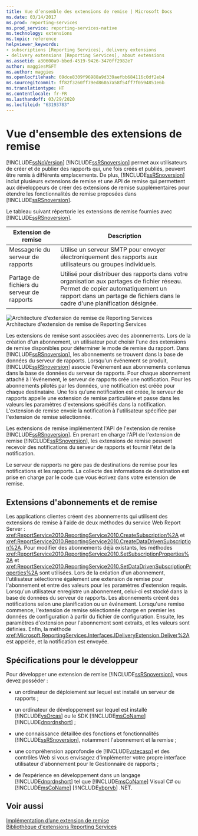 ```yaml
---
title: Vue d’ensemble des extensions de remise | Microsoft Docs
ms.date: 03/14/2017
ms.prod: reporting-services
ms.prod_service: reporting-services-native
ms.technology: extensions
ms.topic: reference
helpviewer_keywords:
- subscriptions [Reporting Services], delivery extensions
- delivery extensions [Reporting Services], about extensions
ms.assetid: a30600a9-bbed-4519-9426-3470ff2982e7
author: maggiesMSFT
ms.author: maggies
ms.openlocfilehash: 69dce8309f96988a9d339aefbb684116c0df2eb4
ms.sourcegitcommit: ff82f3260ff79ed860a7a58f54ff7f0594851e6b
ms.translationtype: HT
ms.contentlocale: fr-FR
ms.lasthandoff: 03/29/2020
ms.locfileid: "63193783"
---
```

# <a name="delivery-extensions-overview"></a>Vue d'ensemble des extensions de remise
  [!INCLUDE[ssNoVersion](../../../includes/ssnoversion-md.md)] [!INCLUDE[ssRSnoversion](../../../includes/ssrsnoversion-md.md)] permet aux utilisateurs de créer et de publier des rapports qui, une fois créés et publiés, peuvent être remis à différents emplacements. De plus, [!INCLUDE[ssRSnoversion](../../../includes/ssrsnoversion-md.md)] inclut plusieurs extensions de remise et une API de remise qui permettent aux développeurs de créer des extensions de remise supplémentaires pour étendre les fonctionnalités de remise proposées dans [!INCLUDE[ssRSnoversion](../../../includes/ssrsnoversion-md.md)].  
  
 Le tableau suivant répertorie les extensions de remise fournies avec [!INCLUDE[ssRSnoversion](../../../includes/ssrsnoversion-md.md)].  
  
|Extension de remise|Description|  
|------------------------|-----------------|  
|Messagerie du serveur de rapports|Utilise un serveur SMTP pour envoyer électroniquement des rapports aux utilisateurs ou groupes individuels.|  
|Partage de fichiers du serveur de rapports|Utilisé pour distribuer des rapports dans votre organisation aux partages de fichier réseau. Permet de copier automatiquement un rapport dans un partage de fichiers dans le cadre d'une planification désignée.|  
  
 ![Architecture d'extension de remise de Reporting Services](../../../reporting-services/extensions/delivery-extension/media/bk-reportservicedelivery.gif "Architecture d'extension de remise de Reporting Services")  
Architecture d'extension de remise de Reporting Services  
  
 Les extensions de remise sont associées avec des abonnements. Lors de la création d'un abonnement, un utilisateur peut choisir l'une des extensions de remise disponibles pour déterminer le mode de remise du rapport. Dans [!INCLUDE[ssRSnoversion](../../../includes/ssrsnoversion-md.md)], les abonnements se trouvent dans la base de données du serveur de rapports. Lorsqu'un événement se produit, [!INCLUDE[ssRSnoversion](../../../includes/ssrsnoversion-md.md)] associe l'événement aux abonnements contenus dans la base de données du serveur de rapports. Pour chaque abonnement attaché à l'événement, le serveur de rapports crée une notification. Pour les abonnements pilotés par les données, une notification est créée pour chaque destinataire. Une fois qu'une notification est créée, le serveur de rapports appelle une extension de remise particulière et passe dans les valeurs les paramètres d'extensions spécifiés dans la notification. L'extension de remise envoie la notification à l'utilisateur spécifiée par l'extension de remise sélectionnée.  
  
 Les extensions de remise implémentent l'API de l'extension de remise [!INCLUDE[ssRSnoversion](../../../includes/ssrsnoversion-md.md)]. En prenant en charge l'API de l'extension de remise [!INCLUDE[ssRSnoversion](../../../includes/ssrsnoversion-md.md)], les extensions de remise peuvent recevoir des notifications du serveur de rapports et fournir l'état de la notification.  
  
 Le serveur de rapports ne gère pas de destinations de remise pour les notifications et les rapports. La collecte des informations de destination est prise en charge par le code que vous écrivez dans votre extension de remise.  
  
## <a name="subscriptions-and-delivery-extensions"></a>Extensions d'abonnements et de remise  
 Les applications clientes créent des abonnements qui utilisent des extensions de remise à l'aide de deux méthodes du service Web Report Server : <xref:ReportService2010.ReportingService2010.CreateSubscription%2A> et <xref:ReportService2010.ReportingService2010.CreateDataDrivenSubscription%2A>. Pour modifier des abonnements déjà existants, les méthodes <xref:ReportService2010.ReportingService2010.SetSubscriptionProperties%2A> et <xref:ReportService2010.ReportingService2010.SetDataDrivenSubscriptionProperties%2A> sont utilisées. Lors de la création d'un abonnement, l'utilisateur sélectionne également une extension de remise pour l'abonnement et entre des valeurs pour les paramètres d'extension requis. Lorsqu'un utilisateur enregistre un abonnement, celui-ci est stocké dans la base de données du serveur de rapports. Les abonnements créent des notifications selon une planification ou un événement. Lorsqu'une remise commence, l'extension de remise sélectionnée charge en premier les données de configuration à partir du fichier de configuration. Ensuite, les paramètres d'extension pour l'abonnement sont extraits, et les valeurs sont définies. Enfin, la méthode <xref:Microsoft.ReportingServices.Interfaces.IDeliveryExtension.Deliver%2A> est appelée, et la notification est envoyée.  
  
## <a name="developer-requirements"></a>Spécifications pour le développeur  
 Pour développer une extension de remise [!INCLUDE[ssRSnoversion](../../../includes/ssrsnoversion-md.md)], vous devez posséder :  
  
-   un ordinateur de déploiement sur lequel est installé un serveur de rapports ;  
  
-   un ordinateur de développement sur lequel est installé [!INCLUDE[vsOrcas](../../../includes/vsorcas-md.md)] ou le SDK [!INCLUDE[msCoName](../../../includes/msconame-md.md)] [!INCLUDE[dnprdnshort](../../../includes/dnprdnshort-md.md)] ;  
  
-   une connaissance détaillée des fonctions et fonctionnalités [!INCLUDE[ssRSnoversion](../../../includes/ssrsnoversion-md.md)], notamment l'abonnement et la remise ;  
  
-   une compréhension approfondie de [!INCLUDE[vstecasp](../../../includes/vstecasp-md.md)] et des contrôles Web si vous envisagez d'implémenter votre propre interface utilisateur d'abonnement pour le Gestionnaire de rapports ;  
  
-   de l’expérience en développement dans un langage [!INCLUDE[dnprdnshort](../../../includes/dnprdnshort-md.md)] tel que [!INCLUDE[msCoName](../../../includes/msconame-md.md)] Visual C# ou [!INCLUDE[msCoName](../../../includes/msconame-md.md)] [!INCLUDE[vbprvb](../../../includes/vbprvb-md.md)] .NET.  
  
## <a name="see-also"></a>Voir aussi  
 [Implémentation d’une extension de remise](../../../reporting-services/extensions/delivery-extension/implementing-a-delivery-extension.md)   
 [Bibliothèque d'extensions Reporting Services](../../../reporting-services/extensions/reporting-services-extension-library.md)  
  
  
